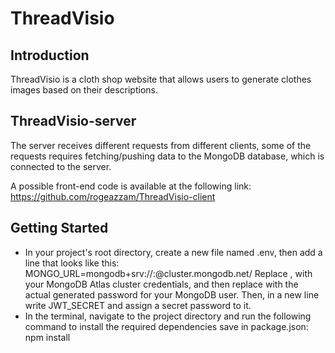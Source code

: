 # ThreadVisio
## Introduction

ThreadVisio is a cloth shop website that allows users to generate clothes images based on their descriptions.

## ThreadVisio-server

The server receives different requests from different clients, some of the requests requires fetching/pushing data to the MongoDB database, which is connected to the server.

A possible front-end code is available at the following link: https://github.com/rogeazzam/ThreadVisio-client

## Getting Started

- In your project's root directory, create a new file named .env,
  then add a line that looks like this:
  MONGO_URL=mongodb+srv://<username>:<password>@cluster.mongodb.net/<database>
  Replace <username>, <database> with your MongoDB Atlas cluster credentials, and then replace <password> with the actual generated password for your MongoDB user.
  Then, in a new line write JWT_SECRET and assign a secret password to it.
- In the terminal, navigate to the project directory and run the following command to install the required dependencies save in package.json: npm install
